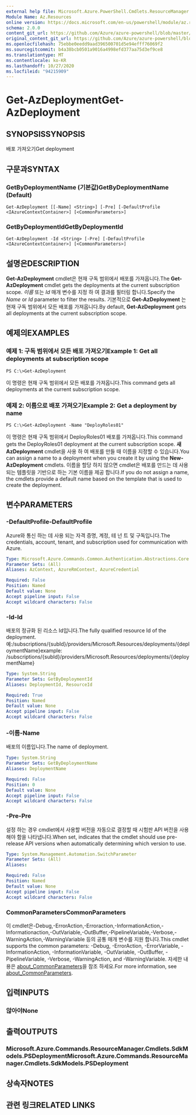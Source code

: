 ```yaml
---
external help file: Microsoft.Azure.PowerShell.Cmdlets.ResourceManager.dll-Help.xml
Module Name: Az.Resources
online version: https://docs.microsoft.com/en-us/powershell/module/az.resources/get-azdeployment
schema: 2.0.0
content_git_url: https://github.com/Azure/azure-powershell/blob/master/src/Resources/Resources/help/Get-AzDeployment.md
original_content_git_url: https://github.com/Azure/azure-powershell/blob/master/src/Resources/Resources/help/Get-AzDeployment.md
ms.openlocfilehash: 75ebbe0eedd9aad396500701d5e94efff76069f2
ms.sourcegitcommit: b4a38bcb0501a9016a4998efd377aa75d3ef9ce8
ms.translationtype: MT
ms.contentlocale: ko-KR
ms.lasthandoff: 10/27/2020
ms.locfileid: "94215909"
---
```

# <span data-ttu-id="346fc-101">Get-AzDeployment</span><span class="sxs-lookup"><span data-stu-id="346fc-101">Get-AzDeployment</span></span>

## <span data-ttu-id="346fc-102">SYNOPSIS</span><span class="sxs-lookup"><span data-stu-id="346fc-102">SYNOPSIS</span></span>
<span data-ttu-id="346fc-103">배포 가져오기</span><span class="sxs-lookup"><span data-stu-id="346fc-103">Get deployment</span></span>

## <span data-ttu-id="346fc-104">구문과</span><span class="sxs-lookup"><span data-stu-id="346fc-104">SYNTAX</span></span>

### <span data-ttu-id="346fc-105">GetByDeploymentName (기본값)</span><span class="sxs-lookup"><span data-stu-id="346fc-105">GetByDeploymentName (Default)</span></span>
```
Get-AzDeployment [[-Name] <String>] [-Pre] [-DefaultProfile <IAzureContextContainer>] [<CommonParameters>]
```

### <span data-ttu-id="346fc-106">GetByDeploymentId</span><span class="sxs-lookup"><span data-stu-id="346fc-106">GetByDeploymentId</span></span>
```
Get-AzDeployment -Id <String> [-Pre] [-DefaultProfile <IAzureContextContainer>] [<CommonParameters>]
```

## <span data-ttu-id="346fc-107">설명은</span><span class="sxs-lookup"><span data-stu-id="346fc-107">DESCRIPTION</span></span>
<span data-ttu-id="346fc-108">**Get-AzDeployment** cmdlet은 현재 구독 범위에서 배포를 가져옵니다.</span><span class="sxs-lookup"><span data-stu-id="346fc-108">The **Get-AzDeployment** cmdlet gets the deployments at the current subscription scope.</span></span>
<span data-ttu-id="346fc-109">*이름* 또는 *Id* 매개 변수를 지정 하 여 결과를 필터링 합니다.</span><span class="sxs-lookup"><span data-stu-id="346fc-109">Specify the *Name* or *Id* parameter to filter the results.</span></span>
<span data-ttu-id="346fc-110">기본적으로 **Get-AzDeployment** 는 현재 구독 범위에서 모든 배포를 가져옵니다.</span><span class="sxs-lookup"><span data-stu-id="346fc-110">By default, **Get-AzDeployment** gets all deployments at the current subscription scope.</span></span>

## <span data-ttu-id="346fc-111">예제의</span><span class="sxs-lookup"><span data-stu-id="346fc-111">EXAMPLES</span></span>

### <span data-ttu-id="346fc-112">예제 1: 구독 범위에서 모든 배포 가져오기</span><span class="sxs-lookup"><span data-stu-id="346fc-112">Example 1: Get all deployments at subscription scope</span></span>
```
PS C:\>Get-AzDeployment
```

<span data-ttu-id="346fc-113">이 명령은 현재 구독 범위에서 모든 배포를 가져옵니다.</span><span class="sxs-lookup"><span data-stu-id="346fc-113">This command gets all deployments at the current subscription scope.</span></span>

### <span data-ttu-id="346fc-114">예제 2: 이름으로 배포 가져오기</span><span class="sxs-lookup"><span data-stu-id="346fc-114">Example 2: Get a deployment by name</span></span>
```
PS C:\>Get-AzDeployment -Name "DeployRoles01"
```

<span data-ttu-id="346fc-115">이 명령은 현재 구독 범위에서 DeployRoles01 배포를 가져옵니다.</span><span class="sxs-lookup"><span data-stu-id="346fc-115">This command gets the DeployRoles01 deployment at the current subscription scope.</span></span>
<span data-ttu-id="346fc-116">**새 AzDeployment** cmdlet을 사용 하 여 배포를 만들 때 이름을 지정할 수 있습니다.</span><span class="sxs-lookup"><span data-stu-id="346fc-116">You can assign a name to a deployment when you create it by using the **New-AzDeployment** cmdlets.</span></span>
<span data-ttu-id="346fc-117">이름을 할당 하지 않으면 cmdlet은 배포를 만드는 데 사용 되는 템플릿을 기반으로 하는 기본 이름을 제공 합니다.</span><span class="sxs-lookup"><span data-stu-id="346fc-117">If you do not assign a name, the cmdlets provide a default name based on the template that is used to create the deployment.</span></span>

## <span data-ttu-id="346fc-118">변수</span><span class="sxs-lookup"><span data-stu-id="346fc-118">PARAMETERS</span></span>

### <span data-ttu-id="346fc-119">-DefaultProfile</span><span class="sxs-lookup"><span data-stu-id="346fc-119">-DefaultProfile</span></span>
<span data-ttu-id="346fc-120">Azure와 통신 하는 데 사용 되는 자격 증명, 계정, 테 넌 트 및 구독입니다.</span><span class="sxs-lookup"><span data-stu-id="346fc-120">The credentials, account, tenant, and subscription used for communication with Azure.</span></span>

```yaml
Type: Microsoft.Azure.Commands.Common.Authentication.Abstractions.Core.IAzureContextContainer
Parameter Sets: (All)
Aliases: AzContext, AzureRmContext, AzureCredential

Required: False
Position: Named
Default value: None
Accept pipeline input: False
Accept wildcard characters: False
```

### <span data-ttu-id="346fc-121">-Id</span><span class="sxs-lookup"><span data-stu-id="346fc-121">-Id</span></span>
<span data-ttu-id="346fc-122">배포의 정규화 된 리소스 Id입니다.</span><span class="sxs-lookup"><span data-stu-id="346fc-122">The fully qualified resource Id of the deployment.</span></span>
<span data-ttu-id="346fc-123">예:/subscriptions/{subId}/providers/Microsoft.Resources/deployments/{deploymentName}</span><span class="sxs-lookup"><span data-stu-id="346fc-123">example: /subscriptions/{subId}/providers/Microsoft.Resources/deployments/{deploymentName}</span></span>

```yaml
Type: System.String
Parameter Sets: GetByDeploymentId
Aliases: DeploymentId, ResourceId

Required: True
Position: Named
Default value: None
Accept pipeline input: False
Accept wildcard characters: False
```

### <span data-ttu-id="346fc-124">-이름</span><span class="sxs-lookup"><span data-stu-id="346fc-124">-Name</span></span>
<span data-ttu-id="346fc-125">배포의 이름입니다.</span><span class="sxs-lookup"><span data-stu-id="346fc-125">The name of deployment.</span></span>

```yaml
Type: System.String
Parameter Sets: GetByDeploymentName
Aliases: DeploymentName

Required: False
Position: 0
Default value: None
Accept pipeline input: False
Accept wildcard characters: False
```

### <span data-ttu-id="346fc-126">-Pre</span><span class="sxs-lookup"><span data-stu-id="346fc-126">-Pre</span></span>
<span data-ttu-id="346fc-127">설정 하는 경우 cmdlet에서 사용할 버전을 자동으로 결정할 때 시험판 API 버전을 사용 해야 함을 나타냅니다.</span><span class="sxs-lookup"><span data-stu-id="346fc-127">When set, indicates that the cmdlet should use pre-release API versions when automatically determining which version to use.</span></span>

```yaml
Type: System.Management.Automation.SwitchParameter
Parameter Sets: (All)
Aliases:

Required: False
Position: Named
Default value: None
Accept pipeline input: False
Accept wildcard characters: False
```

### <span data-ttu-id="346fc-128">CommonParameters</span><span class="sxs-lookup"><span data-stu-id="346fc-128">CommonParameters</span></span>
<span data-ttu-id="346fc-129">이 cmdlet은-Debug,-ErrorAction,-Erroraction,-InformationAction,-Informationaction,-OutVariable,-OutBuffer,-PipelineVariable,-Verbose,-WarningAction,-WarningVariable 등의 공통 매개 변수를 지원 합니다.</span><span class="sxs-lookup"><span data-stu-id="346fc-129">This cmdlet supports the common parameters: -Debug, -ErrorAction, -ErrorVariable, -InformationAction, -InformationVariable, -OutVariable, -OutBuffer, -PipelineVariable, -Verbose, -WarningAction, and -WarningVariable.</span></span> <span data-ttu-id="346fc-130">자세한 내용은 [about_CommonParameters](http://go.microsoft.com/fwlink/?LinkID=113216)을 참조 하세요.</span><span class="sxs-lookup"><span data-stu-id="346fc-130">For more information, see [about_CommonParameters](http://go.microsoft.com/fwlink/?LinkID=113216).</span></span>

## <span data-ttu-id="346fc-131">입력</span><span class="sxs-lookup"><span data-stu-id="346fc-131">INPUTS</span></span>

### <span data-ttu-id="346fc-132">않아야</span><span class="sxs-lookup"><span data-stu-id="346fc-132">None</span></span>

## <span data-ttu-id="346fc-133">출력</span><span class="sxs-lookup"><span data-stu-id="346fc-133">OUTPUTS</span></span>

### <span data-ttu-id="346fc-134">Microsoft.Azure.Commands.ResourceManager.Cmdlets.SdkModels.PSDeployment</span><span class="sxs-lookup"><span data-stu-id="346fc-134">Microsoft.Azure.Commands.ResourceManager.Cmdlets.SdkModels.PSDeployment</span></span>

## <span data-ttu-id="346fc-135">상속자</span><span class="sxs-lookup"><span data-stu-id="346fc-135">NOTES</span></span>

## <span data-ttu-id="346fc-136">관련 링크</span><span class="sxs-lookup"><span data-stu-id="346fc-136">RELATED LINKS</span></span>
